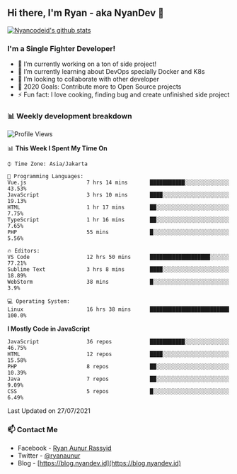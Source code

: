 ## Hi there, I'm Ryan - aka NyanDev 👋

[![Nyancodeid's github stats](https://github-readme-stats.vercel.app/api?username=nyancodeid)](https://github.com/nyancodeid/nyancodeid)

### I'm a Single Fighter Developer!
- 🔭 I’m currently working on a ton of side project!
- 🌱 I’m currently learning about DevOps specially Docker and K8s
- 👯 I’m looking to collaborate with other developer
- 🥅 2020 Goals: Contribute more to Open Source projects
- ⚡ Fun fact: I love cooking, finding bug and create unfinished side project 

### 📊 Weekly development breakdown

<!--START_SECTION:waka-->
![Profile Views](http://img.shields.io/badge/Profile%20Views-7-blue)

📊 **This Week I Spent My Time On** 

```text
⌚︎ Time Zone: Asia/Jakarta

💬 Programming Languages: 
Vue.js                   7 hrs 14 mins       ███████████░░░░░░░░░░░░░░   43.53% 
JavaScript               3 hrs 10 mins       ████░░░░░░░░░░░░░░░░░░░░░   19.13% 
HTML                     1 hr 17 mins        ██░░░░░░░░░░░░░░░░░░░░░░░   7.75% 
TypeScript               1 hr 16 mins        ██░░░░░░░░░░░░░░░░░░░░░░░   7.65% 
PHP                      55 mins             █░░░░░░░░░░░░░░░░░░░░░░░░   5.56%

🔥 Editors: 
VS Code                  12 hrs 50 mins      ███████████████████░░░░░░   77.21% 
Sublime Text             3 hrs 8 mins        ████░░░░░░░░░░░░░░░░░░░░░   18.89% 
WebStorm                 38 mins             █░░░░░░░░░░░░░░░░░░░░░░░░   3.9%

💻 Operating System: 
Linux                    16 hrs 38 mins      █████████████████████████   100.0%

```

**I Mostly Code in JavaScript** 

```text
JavaScript               36 repos            ███████████░░░░░░░░░░░░░░   46.75% 
HTML                     12 repos            ████░░░░░░░░░░░░░░░░░░░░░   15.58% 
PHP                      8 repos             ██░░░░░░░░░░░░░░░░░░░░░░░   10.39% 
Java                     7 repos             ██░░░░░░░░░░░░░░░░░░░░░░░   9.09% 
CSS                      5 repos             █░░░░░░░░░░░░░░░░░░░░░░░░   6.49%

```



 Last Updated on 27/07/2021
<!--END_SECTION:waka-->

### 📫 Contact Me
- Facebook - [Ryan Aunur Rassyid](https://facebook.com/ryan.hac)
- Twitter - [@ryanaunur](https://twitter.com/ryanaunur)
- Blog - [https://blog.nyandev.id](https://blog.nyandev.id)
